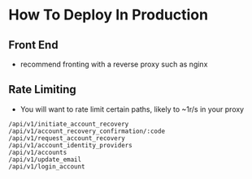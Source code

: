 # How To Deploy In Production

## Front End

* recommend fronting with a reverse proxy such as nginx

## Rate Limiting

* You will want to rate limit certain paths, likely to ~1r/s in your proxy

```
/api/v1/initiate_account_recovery
/api/v1/account_recovery_confirmation/:code
/api/v1/request_account_recovery
/api/v1/account_identity_providers
/api/v1/accounts
/api/v1/update_email
/api/v1/login_account
```
